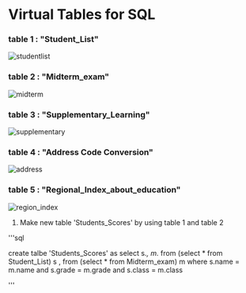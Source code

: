 Virtual Tables for SQL
===============================================

### table 1 : "Student_List"

![studentlist](https://user-images.githubusercontent.com/33271520/44142112-286a2b2a-a0ba-11e8-97f2-d511711cade4.jpg)


### table 2 : "Midterm_exam"

![midterm](https://user-images.githubusercontent.com/33271520/44142109-28124824-a0ba-11e8-8d48-90cfab0bf852.jpg)


### table 3 : "Supplementary_Learning"

![supplementary](https://user-images.githubusercontent.com/33271520/44142113-2894685e-a0ba-11e8-8581-a5d334040838.jpg)


### table 4 : "Address Code Conversion"

![address](https://user-images.githubusercontent.com/33271520/44142107-27e752ae-a0ba-11e8-8df1-d940eed6ee51.jpg)


### table 5 : "Regional_Index_about_education"

![region_index](https://user-images.githubusercontent.com/33271520/44142111-283b34a0-a0ba-11e8-980e-bb9721721324.jpg)



1. Make new table 'Students_Scores' by using table 1 and table 2  

'''sql

create talbe 'Students_Scores' as select s.*, m.*
  from (select * from Student_List) s
, from (select * from Midterm_exam) m
 where s.name  = m.name
   and s.grade = m.grade
   and s.class = m.class

'''
